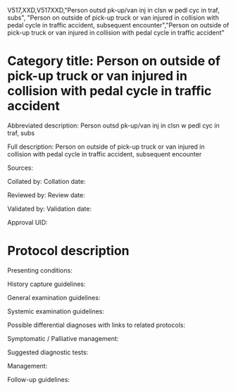 V517,XXD,V517XXD,"Person outsd pk-up/van inj in clsn w pedl cyc in traf, subs", "Person on outside of pick-up truck or van injured in collision with pedal cycle in traffic accident, subsequent encounter","Person on outside of pick-up truck or van injured in collision with pedal cycle in traffic accident"
# Category title: Person on outside of pick-up truck or van injured in collision with pedal cycle in traffic accident

Abbreviated description: Person outsd pk-up/van inj in clsn w pedl cyc in traf, subs

Full description: Person on outside of pick-up truck or van injured in collision with pedal cycle in traffic accident, subsequent encounter

Sources:

Collated by:
Collation date:

Reviewed by:
Review date:

Validated by:
Validation date:

Approval UID:

# Protocol description

Presenting conditions:

History capture guidelines:

General examination guidelines:

Systemic examination guidelines:

Possible differential diagnoses with links to related protocols:

Symptomatic / Palliative management:

Suggested diagnostic tests:

Management:

Follow-up guidelines:
